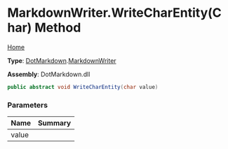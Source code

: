 # MarkdownWriter\.WriteCharEntity\(Char\) Method

[Home](../../../README.md)

**Type**: [DotMarkdown](../../README.md)\.[MarkdownWriter](../README.md)

**Assembly**: DotMarkdown\.dll

```csharp
public abstract void WriteCharEntity(char value)
```

### Parameters

| Name | Summary |
| ---- | ------- |
| value | |

